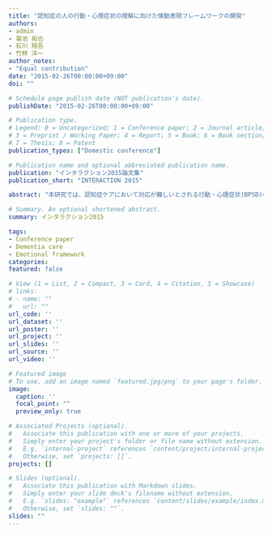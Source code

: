 ```yaml
---
title: "認知症の人の行動・心理症状の理解に向けた情動表現フレームワークの開発"
authors:
- admin
- 菊池 拓也
- 石川 翔吾
- 竹林 洋一
author_notes:
- "Equal contribution"
date: "2015-02-26T00:00:00+09:00"
doi: ""

# Schedule page publish date (NOT publication's date).
publishDate: "2015-02-26T00:00:00+09:00"

# Publication type.
# Legend: 0 = Uncategorized; 1 = Conference paper; 2 = Journal article;
# 3 = Preprint / Working Paper; 4 = Report; 5 = Book; 6 = Book section;
# 7 = Thesis; 8 = Patent
publication_types: ["Domestic conference"]

# Publication name and optional abbreviated publication name.
publication: "インタラクション2015論文集"
publication_short: "INTERACTION 2015"

abstract: "本研究では、認知症ケアにおいて対応が難しいとされる行動・心理症状(BPSD)の理解支援に向けた情動表現フレームワークを開発した。事例映像に対して、看護師と認知症の人のマルチモーダルデータの記述とさまざまな観点でのデータ可視化が可能な分析基盤を提供する。本フレームワークを用いることで、認知症の人の行動と情動の関係性を分析し、ケアの質向上を目指す。"

# Summary. An optional shortened abstract.
summary: インタラクション2015

tags:
- Conference paper
- Dementia care
- Emotional framework
categories: 
featured: false

# View (1 = List, 2 = Compact, 3 = Card, 4 = Citation, 5 = Showcase)
# links:
# - name: ""
#   url: ""
url_code: ''
url_dataset: ''
url_poster: ''
url_project: ''
url_slides: ''
url_source: ''
url_video: ''

# Featured image
# To use, add an image named `featured.jpg/png` to your page's folder. 
image:
  caption: ''
  focal_point: ""
  preview_only: true

# Associated Projects (optional).
#   Associate this publication with one or more of your projects.
#   Simply enter your project's folder or file name without extension.
#   E.g. `internal-project` references `content/project/internal-project/index.md`.
#   Otherwise, set `projects: []`.
projects: []

# Slides (optional).
#   Associate this publication with Markdown slides.
#   Simply enter your slide deck's filename without extension.
#   E.g. `slides: "example"` references `content/slides/example/index.md`.
#   Otherwise, set `slides: ""`.
slides: ""
---
```

